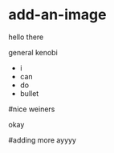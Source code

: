 # add-an-image

hello there



general kenobi


- i
- can
- do
- bullet

#nice
weiners

okay

#adding more ayyyy

